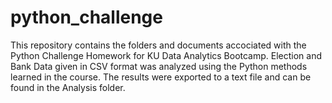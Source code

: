 # python_challenge
This repository contains the folders and documents accociated with the Python Challenge Homework for KU Data Analytics Bootcamp. Election and Bank Data given in CSV format was analyzed using the Python methods learned in the course. The results were exported to a text file and can be found in the Analysis folder. 
